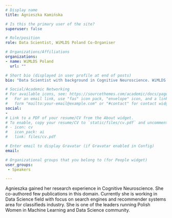 ```yaml
---
# Display name
title: Agnieszka Kamińska

# Is this the primary user of the site?
superuser: false

# Role/position
role: Data Scientist, WiMLDS Poland Co-Organiser

# Organizations/Affiliations
organizations:
- name: WiMLDS Poland 
  url: ""

# Short bio (displayed in user profile at end of posts)
bio: "Data Scientist with background in Cognitive Neuroscience. WiMLDS Poland Co-Organiser"

# Social/Academic Networking
# For available icons, see: https://sourcethemes.com/academic/docs/page-builder/#icons
#   For an email link, use "fas" icon pack, "envelope" icon, and a link in the
#   form "mailto:your-email@example.com" or "#contact" for contact widget.
social:
-
# Link to a PDF of your resume/CV from the About widget.
# To enable, copy your resume/CV to `static/files/cv.pdf` and uncomment the lines below.
# - icon: cv
#   icon_pack: ai
#   link: files/cv.pdf

# Enter email to display Gravatar (if Gravatar enabled in Config)
email: 

# Organizational groups that you belong to (for People widget)
user_groups:
 - Speakers

---
```


Agnieszka gained her research experience in Cognitive Neuroscience. 
She co-authored few publications in this domain. Currently she is working in Data Science field with focus on search engines and 
recommender systems area for classifieds industry. She is one of the leaders running Polish Women in Machine Learning and Data Science community.
